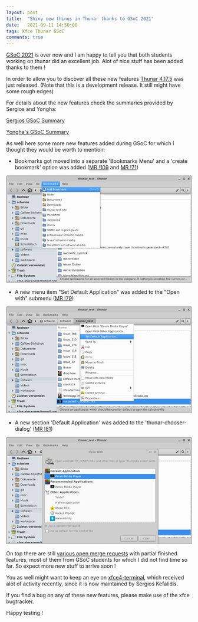 ```yaml
---
layout: post
title:  "Shiny new things in Thunar thanks to GSoC 2021"
date:   2021-09-11 14:50:00
tags: Xfce Thunar GSoC
comments: true
---
```


[GSoC 2021](https://summerofcode.withgoogle.com) is over now and I am happy to tell you that both students working on thunar did an excellent job. Alot of nice stuff has been added thanks to them !

In order to allow you to discover all these new features [Thunar 4.17.5](https://mail.xfce.org/pipermail/xfce-announce/2021-September/001059.html) was just released.
(Note that this is a development release. It still might have some rough edges)

For details about the new features check the summaries provided by Sergios and Yongha:

[Sergios GSoC Summary](http://users.uoa.gr/~sdi1800073/sources/xfce_blog05.html)

[Yongha's GSoC Summary](https://dev.ikx.kr/GSOC-6th/)

As well here some more new features added during GSoC for which I thought they would be worth to mention:

* Bookmarks got moved into a separate 'Bookmarks Menu' and a 'create bookmark' option was added
([MR !109](https://gitlab.xfce.org/xfce/thunar/-/merge_requests/109) and [MR !71](https://gitlab.xfce.org/xfce/thunar/-/merge_requests/71))

![bookmark menu](/assets/img/bookmark_menu.png)

* A new menu item "Set Default Application" was added to the "Open with" submenu ([MR !79](https://gitlab.xfce.org/xfce/thunar/-/merge_requests/79))

![Open with - Set Default App](/assets/img/default_app_1.png)

* A new section 'Default Application' was added to the 'thunar-chooser-dialog' ([MR !81]((https://gitlab.xfce.org/xfce/thunar/-/merge_requests/81)))  

![Default App Section](/assets/img/default_app_2.png)

On top there are still [various open merge requests](https://gitlab.xfce.org/xfce/thunar/-/merge_requests) with partial finished features, most of them from GSoC students for which I did not find time so far.
So expect more new stuff to arrive soon !

You as well might want to keep an eye on [xfce4-terminal](https://gitlab.xfce.org/apps/xfce4-terminal), which received alot of activity recently, since it is now maintained by Sergios Kefalidis.

If you find a bug on any of these new features, please make use of the xfce bugtracker.

Happy testing ! 
